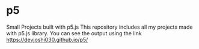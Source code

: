 # p5
Small Projects built with p5.js
This repository includes all my projects made with p5.js library. 
You can see the output using the link https://devjoshi030.github.io/p5/
